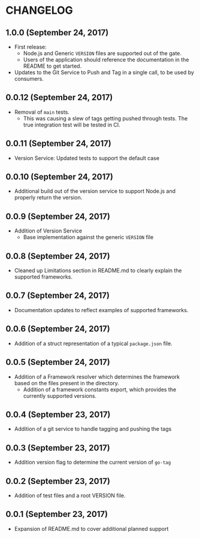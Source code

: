 # CHANGELOG

## 1.0.0 (September 24, 2017)

- First release:
  - Node.js and Generic `VERSION` files are supported out of the gate.
  - Users of the application should reference the documentation in the README to get started.
- Updates to the Git Service to Push and Tag in a single call, to be used by consumers.

## 0.0.12 (September 24, 2017)

- Removal of `main` tests.
  - This was causing a slew of tags getting pushed through tests.  The true integration test will be tested in CI.

## 0.0.11 (September 24, 2017)

- Version Service:  Updated tests to support the default case

## 0.0.10 (September 24, 2017)

- Additional build out of the version service to support Node.js and properly return the version.

## 0.0.9 (September 24, 2017)

- Addition of Version Service
  - Base implementation against the generic `VERSION` file

## 0.0.8 (September 24, 2017)

- Cleaned up Limitations section in README.md to clearly explain the supported frameworks.

## 0.0.7 (September 24, 2017)

- Documentation updates to reflect examples of supported frameworks.

## 0.0.6 (September 24, 2017)

- Addition of a struct representation of a typical `package.json` file.

## 0.0.5 (September 24, 2017)

- Addition of a Framework resolver which determines the framework based on the files present in the directory.
  - Addition of a framework constants export, which provides the currently supported versions.

## 0.0.4 (September 23, 2017)

- Addition of a git service to handle tagging and pushing the tags

## 0.0.3 (September 23, 2017)

- Addition version flag to determine the current version of `go-tag`

## 0.0.2 (September 23, 2017)

- Addition of test files and a root VERSION file.

## 0.0.1 (September 23, 2017)

- Expansion of README.md to cover additional planned support
